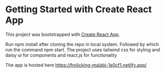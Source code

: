 # Getting Started with Create React App

This project was bootstrapped with [Create React App](https://github.com/facebook/create-react-app).

Run npm install after cloning the repo in local system.
Followed by which run the command npm start.
The project uses tailwind css for styling and daisy ui for components and react.js for functionality

The app is hosted here
https://frolicking-malabi-1e0cf1.netlify.app/
